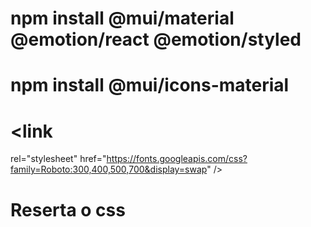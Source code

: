 # npm install @mui/material @emotion/react @emotion/styled
# npm install @mui/icons-material
# <link
  rel="stylesheet"
  href="https://fonts.googleapis.com/css?family=Roboto:300,400,500,700&display=swap"
/>
# Reserta o css <CssBaseline />

